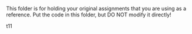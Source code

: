 This folder is for holding your original assignments that you are using as a reference. 
Put the code in this folder, but DO NOT modify it directly! 

t11